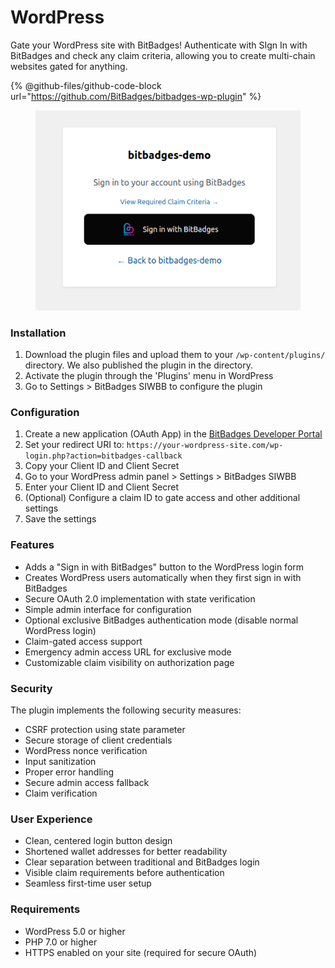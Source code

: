 # WordPress

Gate your WordPress site with BitBadges! Authenticate with SIgn In with BitBadges and check any claim criteria, allowing you to create multi-chain websites gated for anything.

{% @github-files/github-code-block url="https://github.com/BitBadges/bitbadges-wp-plugin" %}

<figure><img src="../../../.gitbook/assets/image.png" alt=""><figcaption></figcaption></figure>

### Installation

1. Download the plugin files and upload them to your `/wp-content/plugins/` directory.  We also published the plugin in the directory.
2. Activate the plugin through the 'Plugins' menu in WordPress
3. Go to Settings > BitBadges SIWBB to configure the plugin

### Configuration

1. Create a new application (OAuth App) in the [BitBadges Developer Portal](https://bitbadges.io/developer)
2. Set your redirect URI to: `https://your-wordpress-site.com/wp-login.php?action=bitbadges-callback`
3. Copy your Client ID and Client Secret
4. Go to your WordPress admin panel > Settings > BitBadges SIWBB
5. Enter your Client ID and Client Secret
6. (Optional) Configure a claim ID to gate access and other additional settings
7. Save the settings

### Features

* Adds a "Sign in with BitBadges" button to the WordPress login form
* Creates WordPress users automatically when they first sign in with BitBadges
* Secure OAuth 2.0 implementation with state verification
* Simple admin interface for configuration
* Optional exclusive BitBadges authentication mode (disable normal WordPress login)
* Claim-gated access support
* Emergency admin access URL for exclusive mode
* Customizable claim visibility on authorization page

### Security

The plugin implements the following security measures:

* CSRF protection using state parameter
* Secure storage of client credentials
* WordPress nonce verification
* Input sanitization
* Proper error handling
* Secure admin access fallback
* Claim verification

### User Experience

* Clean, centered login button design
* Shortened wallet addresses for better readability
* Clear separation between traditional and BitBadges login
* Visible claim requirements before authentication
* Seamless first-time user setup

### Requirements

* WordPress 5.0 or higher
* PHP 7.0 or higher
* HTTPS enabled on your site (required for secure OAuth)

